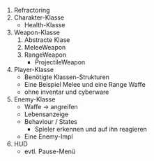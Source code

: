 1. Refractoring
2. Charakter-Klasse
    * Health-Klasse
3. Weapon-Klasse
    1. Abstracte Klase
    2. MeleeWeapon
    3. RangeWeapon
        * ProjectileWeapon
3. Player-Klasse
    * Benötigte Klassen-Strukturen
    * Eine Beispiel Melee und eine Range Waffe
    * ohne inventar und cyberware
4. Enemy-Klasse
    * Waffe -> angreifen
    * Lebensanzeige
    * Behaviour / States
        * Spieler erkennen und auf ihn reagieren
    * Eine Enemy-Impl
5. HUD
    * evtl. Pause-Menü